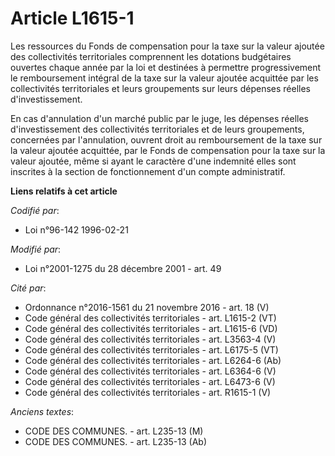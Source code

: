 # Article L1615-1

Les ressources du Fonds de compensation pour la taxe sur la valeur ajoutée des collectivités territoriales comprennent les
dotations budgétaires ouvertes chaque année par la loi et destinées à permettre progressivement le remboursement intégral de
la taxe sur la valeur ajoutée acquittée par les collectivités territoriales et leurs groupements sur leurs dépenses réelles
d'investissement.

En cas d'annulation d'un marché public par le juge, les dépenses réelles d'investissement des collectivités territoriales et
de leurs groupements, concernées par l'annulation, ouvrent droit au remboursement de la taxe sur la valeur ajoutée acquittée,
par le Fonds de compensation pour la taxe sur la valeur ajoutée, même si ayant le caractère d'une indemnité elles sont
inscrites à la section de fonctionnement d'un compte administratif.

**Liens relatifs à cet article**

_Codifié par_:

  - Loi n°96-142 1996-02-21

_Modifié par_:

  - Loi n°2001-1275 du 28 décembre 2001 - art. 49

_Cité par_:

  - Ordonnance n°2016-1561 du 21 novembre 2016 - art. 18 (V)
  - Code général des collectivités territoriales - art. L1615-2 (VT)
  - Code général des collectivités territoriales - art. L1615-6 (VD)
  - Code général des collectivités territoriales - art. L3563-4 (V)
  - Code général des collectivités territoriales - art. L6175-5 (VT)
  - Code général des collectivités territoriales - art. L6264-6 (Ab)
  - Code général des collectivités territoriales - art. L6364-6 (V)
  - Code général des collectivités territoriales - art. L6473-6 (V)
  - Code général des collectivités territoriales - art. R1615-1 (V)

_Anciens textes_:

  - CODE DES COMMUNES. - art. L235-13 (M)
  - CODE DES COMMUNES. - art. L235-13 (Ab)
